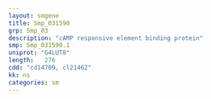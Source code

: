 ```yaml
---
layout: smgene
title: Smp_031590
grp: Smp_03
description: "cAMP responsive element binding protein"
smp: Smp_031590.1
uniprot: "G4LUT8"
length:   276
cdd: "cd14709, cl21462"
kk: ns
categories: sm
---
```

